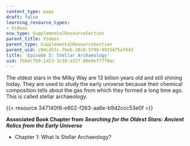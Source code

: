 ```yaml
---
content_type: page
draft: false
learning_resource_types:
- Videos
ocw_type: SupplementalResourceSection
parent_title: Videos
parent_type: SupplementalResourceSection
parent_uid: c94cd5fc-7beb-30c8-579b-9915475af643
title: 'Episode 5: Stellar Archaeology'
uid: fbbdc769-1d23-2c30-a32f-80e9ef7779ac
---
```

The oldest stars in the Milky Way are 13 billion years old and still shining today. They are used to study the early universe because their chemical composition tells about the gas from which they formed a long time ago. This is called stellar archaeology.

{{< resource 347140f8-e602-f263-aa6e-b9d2ccc53e0f >}}

**Associated Book Chapter from** _**Searching for the Oldest Stars: Ancient Relics from the Early Universe**_

- Chapter 1: What Is Stellar Archaeology?